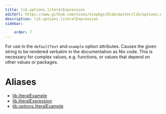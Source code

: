 ```yaml
---
title: lib.options.literalExpression
editUrl: https://www.github.com/nixos/nixpkgs/blob/master/lib/options.nix#L387C23
description: lib.options.literalExpression
sidebar:

    order: 7
---
```


For use in the `defaultText` and `example` option attributes. Causes the
given string to be rendered verbatim in the documentation as Nix code. This
is necessary for complex values, e.g. functions, or values that depend on
other values or packages.


# Aliases

- [lib.literalExample](/nix-doc-comments/reference/lib/lib-literalExample)
- [lib.literalExpression](/nix-doc-comments/reference/lib/lib-literalExpression)
- [lib.options.literalExample](/nix-doc-comments/reference/lib/options/lib-options-literalExample)


